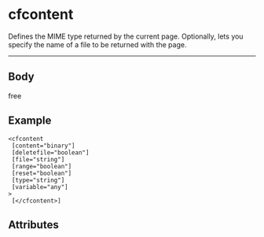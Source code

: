# cfcontent


Defines the MIME type returned by the current page. Optionally, lets you specify the name of a file
  to be returned with the page.

---
## Body
free

## Example
```
<cfcontent
 [content="binary"]
 [deletefile="boolean"]
 [file="string"]
 [range="boolean"]
 [reset="boolean"]
 [type="string"]
 [variable="any"]
> 
 [</cfcontent>]
```
## Attributes
